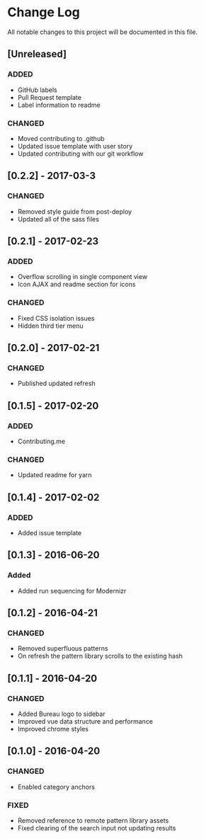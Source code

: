 # Change Log
All notable changes to this project will be documented in this file.

## [Unreleased]

### ADDED
- GitHub labels
- Pull Request template
- Label information to readme

### CHANGED
- Moved contributing to .github
- Updated issue template with user story
- Updated contributing with our git workflow

## [0.2.2] - 2017-03-3

### CHANGED
- Removed style guide from post-deploy
- Updated all of the sass files

## [0.2.1] - 2017-02-23

### ADDED
- Overflow scrolling in single component view
- Icon AJAX and readme section for icons

### CHANGED
- Fixed CSS isolation issues
- Hidden third tier menu

## [0.2.0] - 2017-02-21

### CHANGED
- Published updated refresh

## [0.1.5] - 2017-02-20

### ADDED
- Contributing.me

### CHANGED
- Updated readme for yarn

## [0.1.4] - 2017-02-02

### ADDED
- Added issue template

## [0.1.3] - 2016-06-20

### Added
- Added run sequencing for Modernizr

## [0.1.2] - 2016-04-21

### CHANGED
- Removed superfluous patterns
- On refresh the pattern library scrolls to the existing hash

## [0.1.1] - 2016-04-20

### CHANGED
- Added Bureau logo to sidebar
- Improved vue data structure and performance
- Improved chrome styles

## [0.1.0] - 2016-04-20

### CHANGED
- Enabled category anchors

### FIXED
- Removed reference to remote pattern library assets
- Fixed clearing of the search input not updating results

